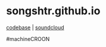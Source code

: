# songshtr.github.io
<a href="https://songeater.github.com">codebase</a> | <a href="https://www.soundcloud.com/songshtr">soundcloud</a>

#machineCROON

